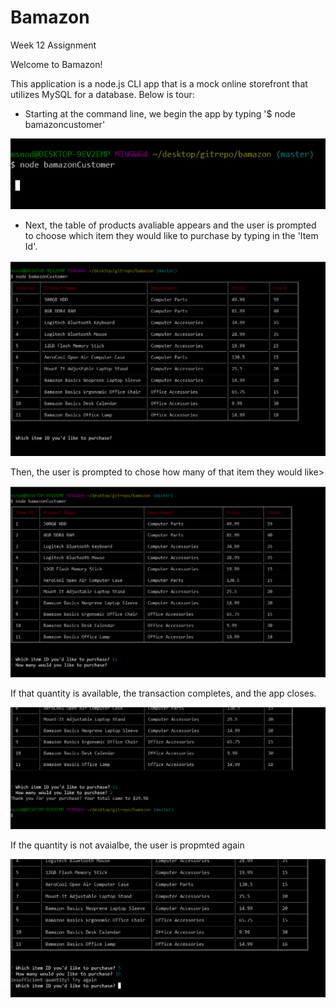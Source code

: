 # Bamazon
Week 12 Assignment



Welcome to Bamazon!

This application is a node.js CLI app that is a mock online storefront that utilizes MySQL for a database.
Below is tour:


* Starting at the command line, we begin the app by typing '$ node bamazoncustomer'

![Bamazon image 1](https://github.com/msnodgr1/images/blob/master/bam1.png)


* Next, the table of products avaliable appears and the user is prompted to choose which item they would like to purchase by typing in the 'Item Id'.

![Bamazon image 2](https://github.com/msnodgr1/images/blob/master/bam2.png)


Then, the user is prompted to chose how many of that item they would like>

![Bamazon image 3](https://github.com/msnodgr1/images/blob/master/bam3.png)


If that quantity is available, the transaction completes, and the app closes.

![Bamazon image 4](https://github.com/msnodgr1/images/blob/master/bam4.png)


If the quantity is not avaialbe, the user is propmted again

![Bamazon image 1](https://github.com/msnodgr1/images/blob/master/bam5.PNG)